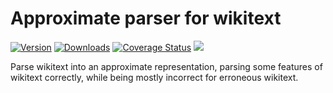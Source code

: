 # Approximate parser for wikitext

[![Version](https://img.shields.io/crates/v/wikitext-parser.svg)](https://crates.io/crates/wikitext-parser)
[![Downloads](https://img.shields.io/crates/d/wikitext-parser.svg)](https://crates.io/crates/wikitext-parser)
[![Coverage Status](https://coveralls.io/repos/github/ISibboI/wikitext-parser/badge.svg?branch=main)](https://coveralls.io/github/ISibboI/wikitext-parser?branch=main)
[![](https://docs.rs/wikitext-parser/badge.svg)](https://docs.rs/wikitext-parser)

Parse wikitext into an approximate representation, parsing some features of wikitext correctly, while being mostly incorrect for erroneous wikitext.
